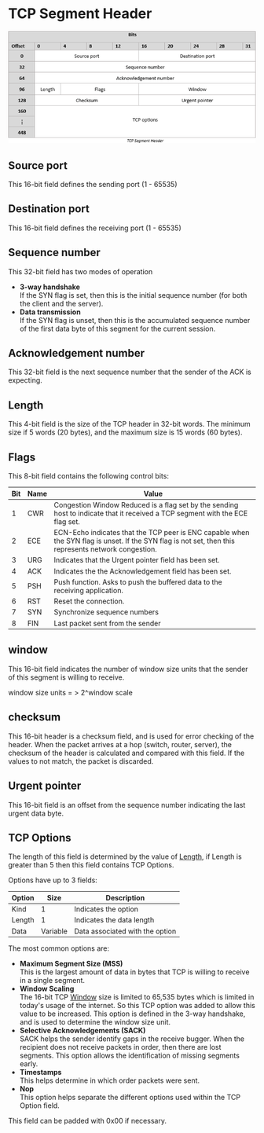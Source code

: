 # TCP Segment Header

![TCP Segment Header](images/tcp.png)

## Source port
This 16-bit field defines the sending port (1 - 65535)

## Destination port
This 16-bit field defines the receiving port (1 - 65535)

## Sequence number
This 32-bit field has two modes of operation

- **3-way handshake**  
  If the SYN flag is set, then this is the initial sequence number (for both the client and the server).
- **Data transmission**   
    If the SYN flag is unset, then this is the accumulated sequence number of the first data byte of this segment for the current session.

## Acknowledgement number
This 32-bit field is the next sequence number that the sender of the ACK is expecting.

## Length
This 4-bit field is the size of the TCP header in 32-bit words. The minimum size if 5 words (20 bytes), and the maximum size is 15 words (60 bytes).

## Flags
This 8-bit field contains the following control bits:   

| Bit | Name | Value |
|-----|------|-------|
| 1   | CWR  | Congestion Window Reduced is a flag set by the sending host to indicate that it received a TCP segment with the ECE flag set. |
| 2   | ECE  | ECN-Echo indicates that the TCP peer is ENC capable when the SYN flag is unset. If the SYN flag is not set, then this represents network congestion. |
| 3   | URG  | Indicates that the Urgent pointer field has been set. |
| 4   | ACK  | Indicates the the Acknowledgement field has been set. |
| 5   | PSH  | Push function. Asks to push the buffered data to the receiving application. |
| 6   | RST  | Reset the connection. |
| 7   | SYN  | Synchronize sequence numbers | This is used for the 3-way handshake |
| 8   | FIN  | Last packet sent from the sender |


## window
This 16-bit field indicates the number of window size units that the sender of this segment is willing to receive.

window size units = > 2^window scale

## checksum
This 16-bit header is a checksum field, and is used for error checking of the header. When the packet arrives at a hop (switch, router, server), the checksum of the header is calculated and compared with this field. If the values to not match, the packet is discarded.

## Urgent pointer
This 16-bit field is an  offset from the sequence number indicating the last urgent data byte.

## TCP Options
The length of this field is determined by the value of [Length](#length), if Length is greater than 5 then this field contains TCP Options. 

Options have up to 3 fields:   

| Option | Size     | Description                     |
|--------|----------|---------------------------------|
| Kind   | 1        | Indicates the option            |
| Length | 1        | Indicates the data length       |
| Data   | Variable | Data associated with the option |

The most common options are:

- **Maximum Segment Size (MSS)**   
  This is the largest amount of data in bytes that TCP is willing to receive in a single segment.  
- **Window Scaling**   
  The 16-bit TCP [Window](#window) size is limited to 65,535 bytes which is limited in today's usage of the internet. So this TCP option was added to allow this value to be increased. This option is defined in the 3-way handshake, and is used to determine the window size unit.
- **Selective Acknowledgements (SACK)**   
  SACK helps the sender identify gaps in the receive bugger. When the recipient does not receive packets in order, then there are lost segments. This option allows the identification of missing segments early.
- **Timestamps**   
  This helps determine in which order packets were sent.
- **Nop**   
  This option helps separate the different options used within the TCP Option field.

This field can be padded with 0x00 if necessary.





